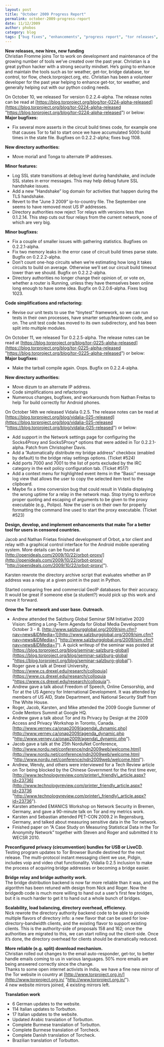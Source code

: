 ```yaml
---
layout: post
title: "October 2009 Progress Report"
permalink: october-2009-progress-report
date: 11/12/2009
author: phobos
category: blog
tags: ["bug fixes", "enhancements", "progress report", "tor releases", "vidalia releases"]
---
```


 **New releases, new hires, new funding**  
Christian Fromme joins Tor to work on development and maintenance of the growing number of tools we’ve created over the past year. Christian is a great python hacker with a strong security mindset. He’s going to enhance and maintain the tools such as tor weather, get-tor, bridge database, tor control, tor flow, check.torproject.org, etc. Christian has been a volunteer developer for the past year helping to enhance get-tor, tor weather, and generally helping out with our python coding needs.

On October 10, we released Tor version 0.2.2.4-alpha. The release notes can be read at [https://blog.torproject.org/blog/tor-0224-alpha-released](https://blog.torproject.org/blog/tor-0224-alpha-released "https://blog.torproject.org/blog/tor-0224-alpha-released") or below:  
**Major bugfixes:**

- Fix several more asserts in the circuit build times code, for example one that causes Tor to fail to start once we have accumulated 5000 build times in the state file. Bugfixes on 0.2.2.2-alpha; fixes bug 1108.

**New directory authorities:**

- Move moria1 and Tonga to alternate IP addresses.

**Minor features:**

- Log SSL state transitions at debug level during handshake, and include SSL states in error messages. This may help debug future SSL handshake issues.
- Add a new ”Handshake” log domain for activities that happen during the TLS handshake.
- Revert to the ”June 3 2009” ip-to-country file. The September one seems to have removed most US IP addresses.
- Directory authorities now reject Tor relays with versions less than 0.1.2.14. This step cuts out four relays from the current network, none of which are very big.

**Minor bugfixes:**

- Fix a couple of smaller issues with gathering statistics. Bugfixes on 0.2.2.1-alpha.
- Fix two memory leaks in the error case of circuit build times parse state. Bugfix on 0.2.2.2-alpha.
- Don’t count one-hop circuits when we’re estimating how long it takes circuits to build on average. Otherwise we’ll set our circuit build timeout lower than we should. Bugfix on 0.2.2.2-alpha.
- Directory authorities no longer change their opinion of, or vote on, whether a router is Running, unless they have themselves been online long enough to have some idea. Bugfix on 0.2.0.6-alpha. Fixes bug 1023.

**Code simplifications and refactoring:**

- Revise our unit tests to use the ”tinytest” framework, so we can run tests in their own processes, have smarter setup/teardown code, and so on. The unit test code has moved to its own subdirectory, and has been split into multiple modules.

On October 11, we released Tor 0.2.2.5-alpha. The release notes can be read at [https://blog.torproject.org/blog/tor-0225-alpha-released](https://blog.torproject.org/blog/tor-0225-alpha-released "https://blog.torproject.org/blog/tor-0225-alpha-released") or below:  
**Major bugfixes:**

- Make the tarball compile again. Oops. Bugfix on 0.2.2.4-alpha.

**New directory authorities:**

- Move dizum to an alternate IP address.
- Code simplifications and refactorings
- Numerous changes, bugfixes, and workarounds from Nathan Freitas to help Tor build correctly for Android phones.

On October 14th we released Vidalia 0.2.5. The release notes can be read at [https://blog.torproject.org/blog/vidalia-025-released](https://blog.torproject.org/blog/vidalia-025-released "https://blog.torproject.org/blog/vidalia-025-released") or below:

- Add support in the Network settings page for configuring the Socks4Proxy and Socks5Proxy\* options that were added in Tor 0.2.2.1-alpha. Patch from Christopher Davis.
- Add a ”Automatically distribute my bridge address” checkbox (enabled by default) to the bridge relay settings options. (Ticket #524)
- Add ports 7000 and 7001 to the list of ports excluded by the IRC category in the exit policy configuration tab. (Ticket #517)
- Add a context menu for highlighted event items in the ”Basic” message log view that allows the user to copy the selected item text to the clipboard.
- Maybe fix a time conversion bug that could result in Vidalia displaying the wrong uptime for a relay in the network map. Stop trying to enforce proper quoting and escaping of arguments to be given to the proxy executable (e.g., Polipo). Now the user is on their own for properly formatting the command line used to start the proxy executable. (Ticket #523)

**Design, develop, and implement enhancements that make Tor a better tool for users in censored countries.**

Jacob and Nathan Frietas finished development of Orbot, a tor client and relay with a graphical control interface for the Android mobile operating system. More details can be found at [http://openideals.com/2009/10/22/orbot-proxy/](http://openideals.com/2009/10/22/orbot-proxy/ "http://openideals.com/2009/10/22/orbot-proxy/").

Karsten rewrote the directory archive script that evaluates whether an IP address was a relay at a given point in the past in Python.

Started comparing free and commercial GeoIP databases for their accuracy. It would be great if someone else (a student?) would pick up this work and move it forward.

**Grow the Tor network and user base. Outreach.**

- Andrew attended the Salzburg Global Seminar SIM Initiative 2020 Vision: Setting a Long-Term Agenda for Global Media Development from October 3 - 8. [http://www.salzburgglobal.org/2009/sim.cfm?nav=news&IDMedia=1](http://www.salzburgglobal.org/2009/sim.cfm?nav=news&IDMedia=1 "http://www.salzburgglobal.org/2009/sim.cfm?nav=news&IDMedia=1"). A quick writeup of the seminar was posted at [https://blog.torproject.org/blog/seminar-salzburg-global](https://blog.torproject.org/blog/seminar-salzburg-global "https://blog.torproject.org/blog/seminar-salzburg-global").
- Roger gave a talk at Drexel University, [https://www.cs.drexel.edu/research/colloquia](https://www.cs.drexel.edu/research/colloquia "https://www.cs.drexel.edu/research/colloquia").
- Andrew gave a talk about Freedom of Speech, Online Censorship, and Tor at the US Agency for International Development. It was attended by members of US AID, State Department, and National Security Staff from The White House.
- Roger, Jacob, Karsten, and Mike attended the 2009 Google Summer of Code Mentors Summit at Google HQ.
- Andrew gave a talk about Tor and its Privacy by Design at the 2009 Access and Privacy Workshop in Toronto, Canada. [http://www.verney.ca/onap2009/agenda\_dynamic.php](http://www.verney.ca/onap2009/agenda_dynamic.php "http://www.verney.ca/onap2009/agenda\_dynamic.php").
- Jacob gave a talk at the 25th NorduNet Conference, [http://www.nordu.net/conference/ndn2009web/welcome.html](http://www.nordu.net/conference/ndn2009web/welcome.html "http://www.nordu.net/conference/ndn2009web/welcome.html").
- Andrew, Wendy, and others were interviewed for a Tech Review article on Tor being blocked by the Chinese Government for the first time ever, [http://www.technologyreview.com/printer\_friendly\_article.aspx?id=23736](http://www.technologyreview.com/printer_friendly_article.aspx?id=23736 "http://www.technologyreview.com/printer\_friendly\_article.aspx?id=23736").
- Karsten attended EMANICS Workshop on Network Security in Bremen, Germany, and gave a 90-minute talk on Tor and my metrics work.
- Karsten and Sebastian attended PET-CON 2009.2 in Regensburg, Germany, and talked about measuring sensitive data in the Tor network.
- Finished paper on ”A Case Study on Measuring Statistical Data in the Tor Anonymity Network” together with Steven and Roger and submitted it to WECSR 2010.

**Preconfigured privacy (circumvention) bundles for USB or LiveCD.**  
Testing program updates to Tor Browser Bundle destined for the next release. The multi-protocol instant messaging client we use, Pidgin, includes voip and video chat functionality. Vidalia 0.2.5 inclusion to make the process of acquiring bridge addresses or becoming a bridge easier.

**Bridge relay and bridge authority work.**  
The bridge distribution backend is now far more reliable than it was, and the algorithm has been retuned with design from Nick and Roger. Now the bridgedb code is much more willing to hand out a user’s first few bridges, but it is much harder to get it to hand out a whole bunch of bridges.

**Scalability, load balancing, directory overhead, efficiency.**  
Nick rewrote the directory authority backend code to be able to provide multiple flavors of directory info: a new flavor that can be used for low-directory-bandwidth clients, and the existing flavor to support existing clients. This is the authority-side of proposals 158 and 162; once the authorities are migrated to this, we can start rolling out the client-side. Once it’s done, the directory overhead for clients should be dramatically reduced.

**More reliable (e.g. split) download mechanism.**  
Christian rolled out changes to the email auto-responder, get-tor, to better handle emails coming to us in various languages. 50% more emails are being answered correctly since the change.  
Thanks to some open internet activists in India, we have a fine new mirror of the Tor website in country at [http://www.torproject.org.in/](http://www.torproject.org.in/ "http://www.torproject.org.in/").  
4 new website mirrors joined, 4 existing mirrors left.

**Translation work**

- 6 German updates to the website.
- 114 Italian updates to Torbutton.
- 17 Italian updates to the website.
- Updated Arabic translation of Torbutton.
- Complete Burmese translation of Torbutton.
- Complete Burmese translation of Torcheck.
- Complete Danish translation of Torcheck.
- Brazilian translation of Torbutton.

